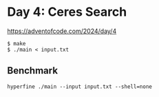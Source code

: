 # Day 4: Ceres Search

<https://adventofcode.com/2024/day/4>

```shell
$ make
$ ./main < input.txt
```

## Benchmark

```shell
hyperfine ./main --input input.txt --shell=none
```

